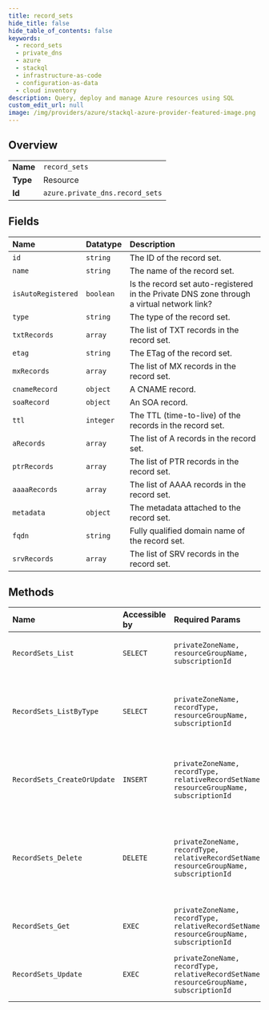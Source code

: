 ```yaml
---
title: record_sets
hide_title: false
hide_table_of_contents: false
keywords:
  - record_sets
  - private_dns
  - azure    
  - stackql
  - infrastructure-as-code
  - configuration-as-data
  - cloud inventory
description: Query, deploy and manage Azure resources using SQL
custom_edit_url: null
image: /img/providers/azure/stackql-azure-provider-featured-image.png
---
```

  
    

## Overview
<table><tbody>
<tr><td><b>Name</b></td><td><code>record_sets</code></td></tr>
<tr><td><b>Type</b></td><td>Resource</td></tr>
<tr><td><b>Id</b></td><td><code>azure.private_dns.record_sets</code></td></tr>
</tbody></table>

## Fields
| Name | Datatype | Description |
|:-----|:---------|:------------|
| `id` | `string` | The ID of the record set. |
| `name` | `string` | The name of the record set. |
| `isAutoRegistered` | `boolean` | Is the record set auto-registered in the Private DNS zone through a virtual network link? |
| `type` | `string` | The type of the record set. |
| `txtRecords` | `array` | The list of TXT records in the record set. |
| `etag` | `string` | The ETag of the record set. |
| `mxRecords` | `array` | The list of MX records in the record set. |
| `cnameRecord` | `object` | A CNAME record. |
| `soaRecord` | `object` | An SOA record. |
| `ttl` | `integer` | The TTL (time-to-live) of the records in the record set. |
| `aRecords` | `array` | The list of A records in the record set. |
| `ptrRecords` | `array` | The list of PTR records in the record set. |
| `aaaaRecords` | `array` | The list of AAAA records in the record set. |
| `metadata` | `object` | The metadata attached to the record set. |
| `fqdn` | `string` | Fully qualified domain name of the record set. |
| `srvRecords` | `array` | The list of SRV records in the record set. |
## Methods
| Name | Accessible by | Required Params | Description |
|:-----|:--------------|:----------------|:------------|
| `RecordSets_List` | `SELECT` | `privateZoneName, resourceGroupName, subscriptionId` | Lists all record sets in a Private DNS zone. |
| `RecordSets_ListByType` | `SELECT` | `privateZoneName, recordType, resourceGroupName, subscriptionId` | Lists the record sets of a specified type in a Private DNS zone. |
| `RecordSets_CreateOrUpdate` | `INSERT` | `privateZoneName, recordType, relativeRecordSetName, resourceGroupName, subscriptionId` | Creates or updates a record set within a Private DNS zone. |
| `RecordSets_Delete` | `DELETE` | `privateZoneName, recordType, relativeRecordSetName, resourceGroupName, subscriptionId` | Deletes a record set from a Private DNS zone. This operation cannot be undone. |
| `RecordSets_Get` | `EXEC` | `privateZoneName, recordType, relativeRecordSetName, resourceGroupName, subscriptionId` | Gets a record set. |
| `RecordSets_Update` | `EXEC` | `privateZoneName, recordType, relativeRecordSetName, resourceGroupName, subscriptionId` | Updates a record set within a Private DNS zone. |
